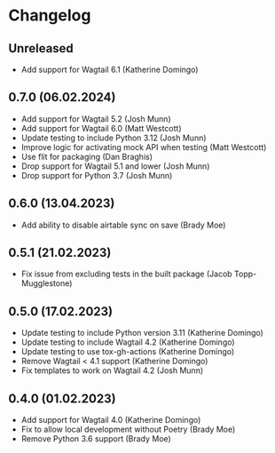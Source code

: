 # Changelog

## Unreleased

* Add support for Wagtail 6.1 (Katherine Domingo)

## 0.7.0 (06.02.2024)

* Add support for Wagtail 5.2 (Josh Munn)
* Add support for Wagtail 6.0 (Matt Westcott)
* Update testing to include Python 3.12 (Josh Munn)
* Improve logic for activating mock API when testing (Matt Westcott)
* Use flit for packaging (Dan Braghis)
* Drop support for Wagtail 5.1 and lower (Josh Munn)
* Drop support for Python 3.7 (Josh Munn)

## 0.6.0 (13.04.2023)

* Add ability to disable airtable sync on save (Brady Moe)

## 0.5.1 (21.02.2023)

* Fix issue from excluding tests in the built package (Jacob Topp-Mugglestone)

## 0.5.0 (17.02.2023)

 * Update testing to include Python version 3.11 (Katherine Domingo)
 * Update testing to include Wagtail 4.2 (Katherine Domingo)
 * Update testing to use tox-gh-actions (Katherine Domingo)
 * Remove Wagtail < 4.1 support (Katherine Domingo)
 * Fix templates to work on Wagtail 4.2 (Josh Munn)

## 0.4.0 (01.02.2023)

 * Add support for Wagtail 4.0 (Katherine Domingo)
 * Fix to allow local development without Poetry (Brady Moe)
 * Remove Python 3.6 support (Brady Moe)

